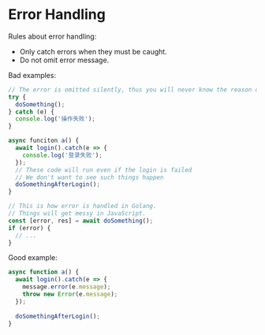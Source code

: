 # Error Handling

Rules about error handling:

* Only catch errors when they must be caught.
* Do not omit error message.

Bad examples:

```typescript
// The error is omitted silently, thus you will never know the reason of the error
try {
  doSomething();
} catch (e) {
  console.log('操作失败');
}
```

```typescript
async funciton a() { 
  await login().catch(e => {
    console.log('登录失败');
  });
  // These code will run even if the login is failed
  // We don't want to see such things happen
  doSomethingAfterLogin();
}
```

```typescript
// This is how error is handled in Golang.
// Things will get messy in JavaScript.
const [error, res] = await doSomething();
if (error) {
  // ...
}
```

Good example:

```typescript
async function a() {
  await login().catch(e => {
    message.error(e.message);
    throw new Error(e.message);
  });
  
  doSomethingAfterLogin();
}
```

